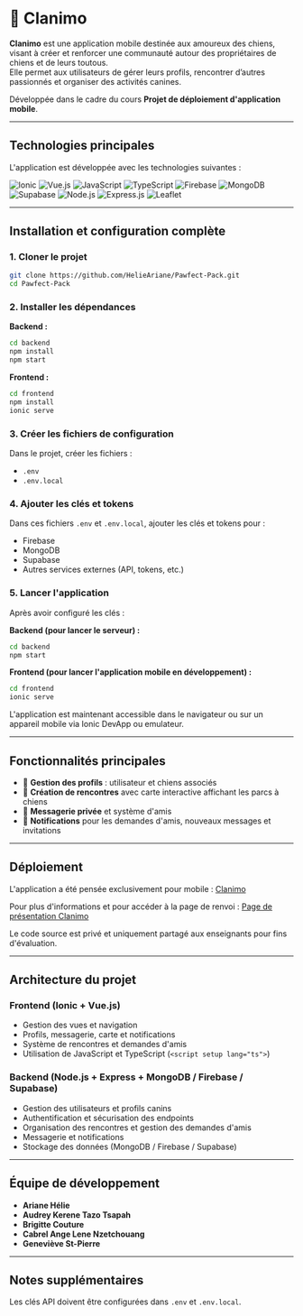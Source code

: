 # 🐾 Clanimo

**Clanimo** est une application mobile destinée aux amoureux des chiens, visant à créer et renforcer une communauté autour des propriétaires de chiens et de leurs toutous.  
Elle permet aux utilisateurs de gérer leurs profils, rencontrer d’autres passionnés et organiser des activités canines.  

Développée dans le cadre du cours **Projet de déploiement d'application mobile**.

---

## Technologies principales

L'application est développée avec les technologies suivantes :

![Ionic](https://img.shields.io/badge/Ionic-3880FF?logo=ionic&logoColor=white)
![Vue.js](https://img.shields.io/badge/Vue.js-35495E?logo=vue.js&logoColor=4FC08D)
![JavaScript](https://img.shields.io/badge/JavaScript-F7DF1E?logo=javascript&logoColor=black)
![TypeScript](https://img.shields.io/badge/TypeScript-3178C6?logo=typescript&logoColor=white)
![Firebase](https://img.shields.io/badge/Firebase-FFCA28?logo=firebase&logoColor=black)
![MongoDB](https://img.shields.io/badge/MongoDB-47A248?logo=mongodb&logoColor=white)
![Supabase](https://img.shields.io/badge/Supabase-3ECF8E?logo=supabase&logoColor=white)
![Node.js](https://img.shields.io/badge/Node.js-339933?logo=node.js&logoColor=white)
![Express.js](https://img.shields.io/badge/Express.js-000000?logo=express&logoColor=white)
![Leaflet](https://img.shields.io/badge/Leaflet-199900?logo=leaflet&logoColor=white)

---

## Installation et configuration complète

### 1. Cloner le projet
```bash
git clone https://github.com/HelieAriane/Pawfect-Pack.git
cd Pawfect-Pack
```

### 2. Installer les dépendances

**Backend :**
```bash
cd backend
npm install
npm start
```

**Frontend :**
```bash
cd frontend
npm install
ionic serve
```

### 3. Créer les fichiers de configuration

Dans le projet, créer les fichiers :
- `.env`
- `.env.local`

### 4. Ajouter les clés et tokens

Dans ces fichiers `.env` et `.env.local`, ajouter les clés et tokens pour :
- Firebase
- MongoDB
- Supabase
- Autres services externes (API, tokens, etc.)

### 5. Lancer l'application

Après avoir configuré les clés :

**Backend (pour lancer le serveur) :**
```bash
cd backend
npm start
```

**Frontend (pour lancer l'application mobile en développement) :**
```bash
cd frontend
ionic serve
```

L'application est maintenant accessible dans le navigateur ou sur un appareil mobile via Ionic DevApp ou emulateur.

---

## Fonctionnalités principales

- 🐶 **Gestion des profils** : utilisateur et chiens associés
- 📍 **Création de rencontres** avec carte interactive affichant les parcs à chiens
- 💬 **Messagerie privée** et système d'amis
- 🔔 **Notifications** pour les demandes d'amis, nouveaux messages et invitations

---

## Déploiement

L'application a été pensée exclusivement pour mobile : [Clanimo](https://clanimo.netlify.app) 

Pour plus d'informations et pour accéder à la page de renvoi : [Page de présentation Clanimo](https://clanimo-landingpage.netlify.app/home)

Le code source est privé et uniquement partagé aux enseignants pour fins d'évaluation.

---

## Architecture du projet

### Frontend (Ionic + Vue.js)
- Gestion des vues et navigation
- Profils, messagerie, carte et notifications
- Système de rencontres et demandes d'amis
- Utilisation de JavaScript et TypeScript (`<script setup lang="ts">`)

### Backend (Node.js + Express + MongoDB / Firebase / Supabase)
- Gestion des utilisateurs et profils canins
- Authentification et sécurisation des endpoints
- Organisation des rencontres et gestion des demandes d'amis
- Messagerie et notifications
- Stockage des données (MongoDB / Firebase / Supabase)

---

## Équipe de développement

- **Ariane Hélie**
- **Audrey Kerene Tazo Tsapah**
- **Brigitte Couture**
- **Cabrel Ange Lene Nzetchouang**
- **Geneviève St-Pierre**

---

## Notes supplémentaires

Les clés API doivent être configurées dans `.env` et `.env.local`.
